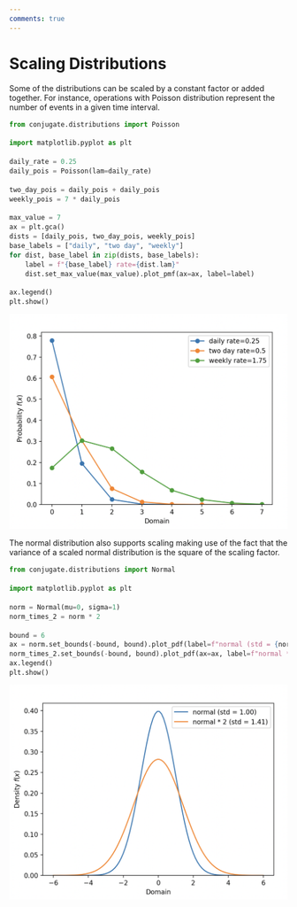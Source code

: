 ```yaml
---
comments: true 
---
```

# Scaling Distributions 

Some of the distributions can be scaled by a constant factor or added together. For instance, operations with Poisson distribution represent the number of events in a given time interval. 

```python
from conjugate.distributions import Poisson

import matplotlib.pyplot as plt

daily_rate = 0.25
daily_pois = Poisson(lam=daily_rate)

two_day_pois = daily_pois + daily_pois
weekly_pois = 7 * daily_pois

max_value = 7
ax = plt.gca()
dists = [daily_pois, two_day_pois, weekly_pois]
base_labels = ["daily", "two day", "weekly"]
for dist, base_label in zip(dists, base_labels):
    label = f"{base_label} rate={dist.lam}"
    dist.set_max_value(max_value).plot_pmf(ax=ax, label=label)

ax.legend()
plt.show()
```

![Scaled Poisson](../images/poisson-scaling-example.png)

The normal distribution also supports scaling making use of the fact that the variance of a scaled normal distribution is the square of the scaling factor. 

```python
from conjugate.distributions import Normal

import matplotlib.pyplot as plt

norm = Normal(mu=0, sigma=1)
norm_times_2 = norm * 2

bound = 6
ax = norm.set_bounds(-bound, bound).plot_pdf(label=f"normal (std = {norm.sigma:.2f})")
norm_times_2.set_bounds(-bound, bound).plot_pdf(ax=ax, label=f"normal * 2 (std = {norm_times_2.sigma:.2f})")
ax.legend()
plt.show()
```

![Scaled Normal](../images/normal-scaling-example.png)